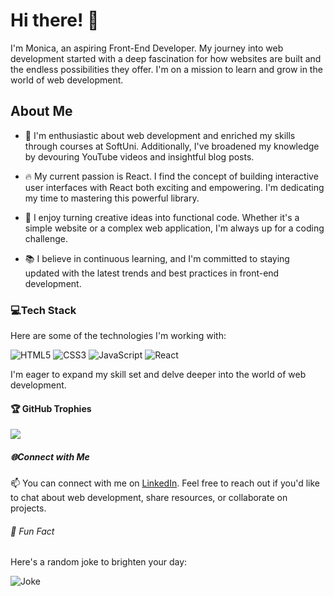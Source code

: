 # Hi there! 👋

I'm Monica, an aspiring Front-End Developer. My journey into web development started with a deep fascination for how websites are built and the endless possibilities they offer. I'm on a mission to learn and grow in the world of web development.

## About Me

- 🌱 I'm enthusiastic about web development and enriched my skills through courses at SoftUni. Additionally, I've broadened my knowledge by devouring YouTube videos and insightful blog posts.

- 🔥 My current passion is React. I find the concept of building interactive user interfaces with React both exciting and empowering. I'm dedicating my time to mastering this powerful library.

- 🚀 I enjoy turning creative ideas into functional code. Whether it's a simple website or a complex web application, I'm always up for a coding challenge.

- 📚 I believe in continuous learning, and I'm committed to staying updated with the latest trends and best practices in front-end development.

### 💻Tech Stack

Here are some of the technologies I'm working with:

![HTML5](https://img.shields.io/badge/HTML5-E34F26?style=for-the-badge&logo=html5&logoColor=white)
![CSS3](https://img.shields.io/badge/CSS3-1572B6?style=for-the-badge&logo=css3&logoColor=white)
![JavaScript](https://img.shields.io/badge/JavaScript-F7DF1E?style=for-the-badge&logo=javascript&logoColor=black)
![React](https://img.shields.io/badge/React-61DAFB?style=for-the-badge&logo=react&logoColor=black)

I'm eager to expand my skill set and delve deeper into the world of web development.

#### 🏆 GitHub Trophies
![](https://github-profile-trophy.vercel.app/?username=MonicaStoyanova&theme=juicyfresh&no-frame=false&no-bg=true&margin-w=4)

##### 🌐Connect with Me

📫 You can connect with me on [LinkedIn](https://linkedin.com/in/monica-stoyanova). Feel free to reach out if you'd like to chat about web development, share resources, or collaborate on projects.

###### 🎉 Fun Fact

Here's a random joke to brighten your day:

![Joke](https://readme-jokes.vercel.app/api)



